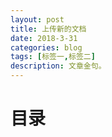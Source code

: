 ```yaml
---
layout: post
title: 上传新的文档
date: 2018-3-31
categories: blog
tags: [标签一,标签二]
description: 文章金句。
---
```

# 目录

